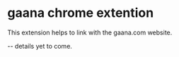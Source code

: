 # gaana chrome extention

This extension helps to link with the gaana.com website.

-- details yet to come.
